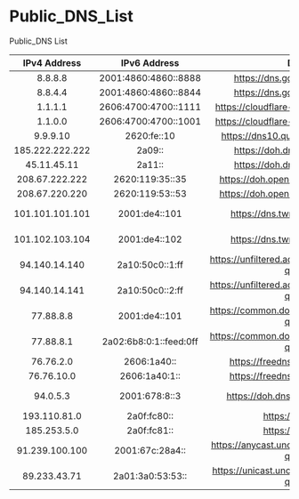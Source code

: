 # Public_DNS_List
Public_DNS List

|  IPv4 Address   |       IPv6 Address       |                  DoH                     | Location |  Orgnization  |
|:---------------:|:------------------------:|:----------------------------------------:|:--------:|:-------------:|
|     8.8.8.8     |    2001:4860:4860::8888  |      https://dns.google/dns-query        |  Anycast |     Google    |
|     8.8.4.4     |    2001:4860:4860::8844  |      https://dns.google/dns-query        |  Anycast |     Google    |
|     1.1.1.1     |    2606:4700:4700::1111  |   https://cloudflare-dns.com/dns-query   |  Anycast |   Cloudflare  |
|     1.1.0.0     |    2606:4700:4700::1001  |   https://cloudflare-dns.com/dns-query   |  Anycast |   Cloudflare  |
|     9.9.9.10    |         2620:fe::10      |     https://dns10.quad9.net/dns-query    |  Anycast |     Quad9     |
| 185.222.222.222 |          2a09::          |       https://doh.dns.sb/dns-query       |  Anycast |     DNS.SB    |
|   45.11.45.11   |          2a11::          |       https://doh.dns.sb/dns-query       |  Anycast |     DNS.SB    |
| 208.67.222.222  |      2620:119:35::35     |     https://doh.opendns.com/dns-query    |  Anycast |    OpenDNS    |
| 208.67.220.220  |      2620:119:53::53     |     https://doh.opendns.com/dns-query    |  Anycast |    OpenDNS    |
| 101.101.101.101 |       2001:de4::101      |       https://dns.twnic.tw/dns-query     |  Taiwan, China |    TWNIC    |
| 101.102.103.104 |       2001:de4::102      |       https://dns.twnic.tw/dns-query     |  Taiwan, China |    TWNIC    |
|  94.140.14.140  |      2a10:50c0::1:ff     |  https://unfiltered.adguard-dns.com/dns-query | Multi Locations |    AdGuard    |
|  94.140.14.141  |      2a10:50c0::2:ff     |  https://unfiltered.adguard-dns.com/dns-query | Multi Locations |    AdGuard    |
|    77.88.8.8    |       2001:de4::101      |  https://common.dot.dns.yandex.net/dns-query  |  Russia  |    Yandex    |
|    77.88.8.1    |  2a02:6b8:0:1::feed:0ff  |  https://common.dot.dns.yandex.net/dns-query  |  Russia  |    Yandex    |
|    76.76.2.0     |   2606:1a40::   |  https://freedns.controld.com/p0  |  Anycast  |    ControlD    |
|    76.76.10.0    |  2606:1a40:1::  |  https://freedns.controld.com/p0  |  Anycast  |    ControlD    |
|    94.0.5.3    |  2001:678:8::3  |  https://doh.dns4all.eu/dns-query  |  Multi Locations  |    DNS4all    |
|    193.110.81.0    |  2a0f:fc80::  |  https://dns0.eu/  |  EU  |    dns0.eu    |
|    185.253.5.0     |  2a0f:fc81::  |  https://dns0.eu/  |  EU  |    dns0.eu    |
|    91.239.100.100     |  2001:67c:28a4::  |  https://anycast.uncensoreddns.org/dns-query  |  Anycast  |    UncensoredDNS    |
|    89.233.43.71     |  2a01:3a0:53:53::  |  https://unicast.uncensoreddns.org/dns-query  |  Unicast  |    UncensoredDNS    |
